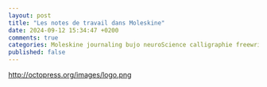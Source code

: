 ```yaml
---
layout: post
title: "Les notes de travail dans Moleskine"
date: 2024-09-12 15:34:47 +0200
comments: true
categories: Moleskine journaling bujo neuroScience calligraphie freewriting  french
published: false
---
```



<!-- more -->

http://octopress.org/images/logo.png